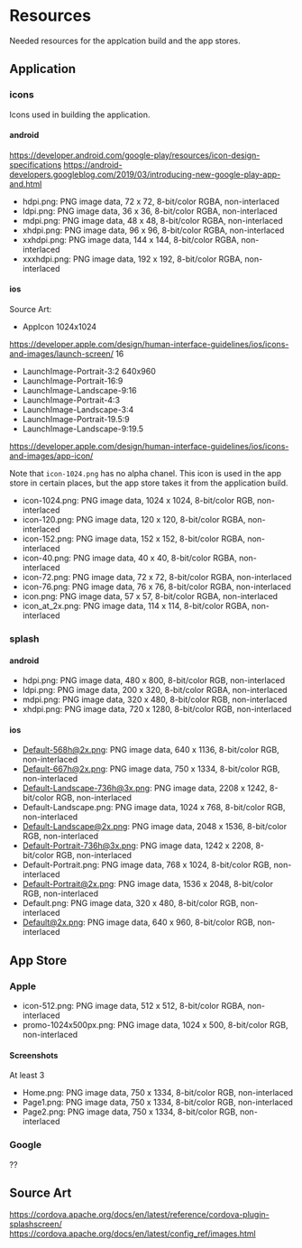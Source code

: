 # Resources

Needed resources for the applcation build and the app stores.


## Application

### icons

Icons used in building the application. 

#### android
https://developer.android.com/google-play/resources/icon-design-specifications
https://android-developers.googleblog.com/2019/03/introducing-new-google-play-app-and.html

* hdpi.png:    PNG image data, 72 x 72, 8-bit/color RGBA, non-interlaced
* ldpi.png:    PNG image data, 36 x 36, 8-bit/color RGBA, non-interlaced
* mdpi.png:    PNG image data, 48 x 48, 8-bit/color RGBA, non-interlaced
* xhdpi.png:   PNG image data, 96 x 96, 8-bit/color RGBA, non-interlaced
* xxhdpi.png:  PNG image data, 144 x 144, 8-bit/color RGBA, non-interlaced
* xxxhdpi.png: PNG image data, 192 x 192, 8-bit/color RGBA, non-interlaced

#### ios

Source Art:

* AppIcon 1024x1024

https://developer.apple.com/design/human-interface-guidelines/ios/icons-and-images/launch-screen/
16

* LaunchImage-Portrait-3:2 640x960
* LaunchImage-Portrait-16:9
* LaunchImage-Landscape-9:16
* LaunchImage-Portrait-4:3
* LaunchImage-Landscape-3:4
* LaunchImage-Portrait-19.5:9
* LaunchImage-Landscape-9:19.5

https://developer.apple.com/design/human-interface-guidelines/ios/icons-and-images/app-icon/

Note that `icon-1024.png` has no alpha chanel. This icon is used in the app store in certain places, but the app store takes it from the application build.

* icon-1024.png:  PNG image data, 1024 x 1024, 8-bit/color RGB, non-interlaced
* icon-120.png:   PNG image data, 120 x 120, 8-bit/color RGBA, non-interlaced
* icon-152.png:   PNG image data, 152 x 152, 8-bit/color RGBA, non-interlaced
* icon-40.png:    PNG image data, 40 x 40, 8-bit/color RGBA, non-interlaced
* icon-72.png:    PNG image data, 72 x 72, 8-bit/color RGBA, non-interlaced
* icon-76.png:    PNG image data, 76 x 76, 8-bit/color RGBA, non-interlaced
* icon.png:       PNG image data, 57 x 57, 8-bit/color RGBA, non-interlaced
* icon_at_2x.png: PNG image data, 114 x 114, 8-bit/color RGBA, non-interlaced

### splash

#### android

* hdpi.png:  PNG image data, 480 x 800, 8-bit/color RGB, non-interlaced
* ldpi.png:  PNG image data, 200 x 320, 8-bit/color RGBA, non-interlaced
* mdpi.png:  PNG image data, 320 x 480, 8-bit/color RGB, non-interlaced
* xhdpi.png: PNG image data, 720 x 1280, 8-bit/color RGB, non-interlaced

#### ios

* Default-568h@2x.png:           PNG image data, 640 x 1136, 8-bit/color RGB, non-interlaced
* Default-667h@2x.png:           PNG image data, 750 x 1334, 8-bit/color RGB, non-interlaced
* Default-Landscape-736h@3x.png: PNG image data, 2208 x 1242, 8-bit/color RGB, non-interlaced
* Default-Landscape.png:         PNG image data, 1024 x 768, 8-bit/color RGB, non-interlaced
* Default-Landscape@2x.png:      PNG image data, 2048 x 1536, 8-bit/color RGB, non-interlaced
* Default-Portrait-736h@3x.png:  PNG image data, 1242 x 2208, 8-bit/color RGB, non-interlaced
* Default-Portrait.png:          PNG image data, 768 x 1024, 8-bit/color RGB, non-interlaced
* Default-Portrait@2x.png:       PNG image data, 1536 x 2048, 8-bit/color RGB, non-interlaced
* Default.png:                   PNG image data, 320 x 480, 8-bit/color RGB, non-interlaced
* Default@2x.png:                PNG image data, 640 x 960, 8-bit/color RGB, non-interlaced


## App Store

### Apple

* icon-512.png:                         PNG image data, 512 x 512, 8-bit/color RGBA, non-interlaced
* promo-1024x500px.png:                 PNG image data, 1024 x 500, 8-bit/color RGB, non-interlaced

#### Screenshots

At least 3

* Home.png:                             PNG image data, 750 x 1334, 8-bit/color RGB, non-interlaced
* Page1.png:                     PNG image data, 750 x 1334, 8-bit/color RGB, non-interlaced
* Page2.png: PNG image data, 750 x 1334, 8-bit/color RGB, non-interlaced



### Google

??



## Source Art

https://cordova.apache.org/docs/en/latest/reference/cordova-plugin-splashscreen/
https://cordova.apache.org/docs/en/latest/config_ref/images.html